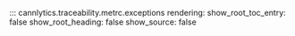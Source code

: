 ::: cannlytics.traceability.metrc.exceptions
    rendering:
      show_root_toc_entry: false
      show_root_heading: false
      show_source: false